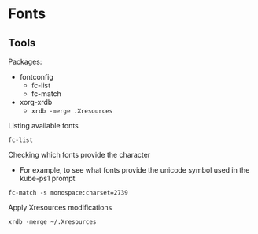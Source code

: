 # Fonts

## Tools
Packages:
- fontconfig
  - fc-list
  - fc-match
- xorg-xrdb
  - `xrdb -merge .Xresources`

Listing available fonts

`fc-list`

Checking which fonts provide the character
- For example, to see what fonts provide the unicode symbol used in the kube-ps1 prompt

`fc-match -s monospace:charset=2739`

Apply Xresources modifications

`xrdb -merge ~/.Xresources`





